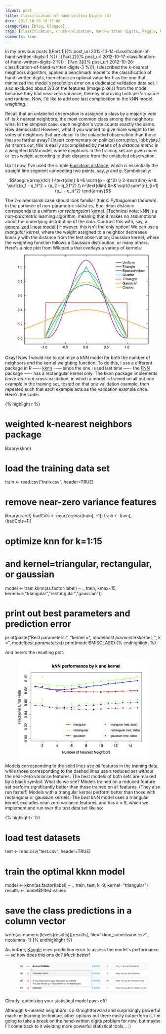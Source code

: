 ```yaml
---
layout: post
title: Classification of Hand-written Digits (4)
date: 2012-10-29 18:11:00
categories: [blog, blogger]
tags: [classification, cross-validation, hand-written digits, Kaggle, kNN, R]
comments: true
---
```


In my previous posts ([Part 1]({% post_url 2012-10-14-classification-of-hand-written-digits-1 %}) \| [Part 2]({% post_url 2012-10-17-classification-of-hand-written-digits-2 %}) \| [Part 3]({% post_url 2012-10-26-classification-of-hand-written-digits-3 %})), I described the _k_-nearest neighbors algorithm, applied a benchmark model to the classification of hand-written digits, then chose an optimal value for _k_ as the one that minimized the model's prediction error on a dedicated validation data set. I also excluded about 2/3 of the features (image pixels) from the model because they had near-zero variance, thereby improving both performance and runtime. Now, I'd like to add one last complication to the kNN model: _weighting_.

Recall that an unlabeled observation is assigned a class by a majority vote of its _k_ nearest neighbors; the most common class among the neighbors wins. In the simplest case, each neighbor's vote counts exactly the same. How democratic! However, what if you wanted to give more weight to the votes of neighbors that are closer to the unlabeled observation than those that are farther away? [Insert commentary on political corruption, lobbyists.] As it turns out, this is easily accomplished by means of a _distance metric_ in a weighted kNN model, where neighbors in the training set are given more or less weight according to their distance from the unlabeled observation.

Up til now, I've used the simple [Euclidean distance](http://en.wikipedia.org/wiki/Euclidean_distance), which is essentially the straight line segment connecting two points, say, $p$ and $q$. Symbolically:

$$\begin{array}{lcl}
1-\text{dim} &=& \sqrt{(p - q)^2} \\
2-\text{dim} &=& \sqrt{(p_1 - q_1)^2 + (p_2 - q_2)^2} \\
n-\text{dim} &=& \sqrt{\sum^{n}_{i=1}(p_i - q_i)^2}
\end{array}$$

The 2-dimensional case should look familiar (think: _Pythagorean theorem_). In the parlance of non-parametric statistics, Euclidean distance corresponds to a uniform (or _rectangular_) [kernel](http://en.wikipedia.org/wiki/Kernel_(statistics)). [Technical note: kNN is a _non-parametric_ learning algorithm, meaning that it makes no assumptions about the underlying distribution of the data. Contrast this with, say, a [generalized linear model](http://en.wikipedia.org/wiki/Generalized_linear_model).] However, this isn't the only option! We can use a _triangular_ kernel, where the weight assigned to a neighbor decreases linearly with the distance from the test observation; Gaussian kernel, where the weighting function follows a Gaussian distribution; or many others. Here's a nice plot from Wikipedia that overlays a variety of kernels:

<figure>
  <img class="halfw" src="/assets/images/2012-10-29-kernels.png" alt="2012-10-29-kernels.png">
</figure>

Okay! Now I would like to optimize a kNN model for both the number of neighbors _and_ the kernel weighting function. To do this, I use a different package in R —-- [kknn](http://cran.r-project.org/web/packages/kknn/index.html) --— since the one I used last time —-- the [FNN](http://cran.r-project.org/web/packages/FNN/index.html) package —-- has a rectangular kernel only. The kknn package implements _leave-one-out_ cross-validation, in which a model is trained on all but one example in the training set, tested on that one validation example, then repeated such that each example acts as the validation example once. Here's the code:

{% highlight r %}
# weighted k-nearest neighbors package
library(kknn)
 
# load the training data set
train <- read.csv("train.csv", header=TRUE)
 
# remove near-zero variance features
library(caret)
badCols <- nearZeroVar(train[, -1])
train <- train[, -(badCols+1)]
 
# optimize knn for k=1:15
# and kernel=triangular, rectangular, or gaussian
model <- train.kknn(as.factor(label) ~ ., train, kmax=15, kernel=c("triangular","rectangular","gaussian"))
 
# print out best parameters and prediction error
print(paste("Best parameters:", "kernel =", model$best.parameters$kernel, ", k =", model$best.parameters$k))
print(model$MISCLASS)
{% endhighlight %}

And here's the resulting plot:

<figure>
  <img class="tqw" src="/assets/images/2012-10-29-knn-performance-vs-kAndKernel-10kSet.png" alt="2012-10-29-knn-performance-vs-kAndKernel-10kSet.png">
</figure>

Models corresponding to the solid lines use _all_ features in the training data, while those corresponding to the dashed lines use a reduced set _without_ the near-zero variance features. The best models of both sets are marked by a black symbol. What do we see? Models trained on a reduced feature set perform significantly better than those trained on all features. (They also run faster!) Models with a triangular kernel perform better than those with rectangular or gaussian kernels. The _best_ kNN model uses a triangular kernel, excludes near-zero variance features, and has _k_ = 9, which we implement and run over the test data set like so:

{% highlight r %}
# load test datasets
test <- read.csv("test.csv", header=TRUE)
 
# train the optimal kknn model
model <- kknn(as.factor(label) ~ ., train, test, k=9, kernel="triangular")
results <- model$fitted.values
 
# save the class predictions in a column vector
write(as.numeric(levels(results))[results], file="kknn_submission.csv", ncolumns=1)
{% endhighlight %}

As before, [Kaggle](http://www.kaggle.com/) uses prediction error to assess the model's performance — so how does this one do? _Much better!_

<figure>
  <img class="fullw" src="/assets/images/2012-10-29-ranking-best-knn.png" alt="2012-10-29-ranking-best-knn.png">
</figure>

Clearly, optimizing your statistical model pays off!

Although _k_-nearest neighbors is a straightforward and surprisingly powerful machine learning technique, other options out there easily outperform it. I'm going to take a break on the hand-written digits problem for now, but maybe I'll come back to it wielding more powerful statistical tools... :)
